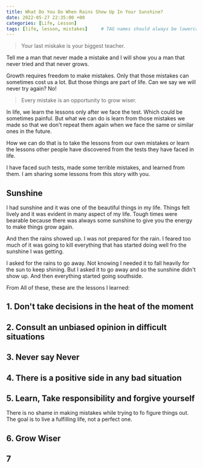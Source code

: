 ```yaml
---
title: What Do You Do When Rains Show Up In Your Sunshine?
date: 2022-05-27 22:35:00 +00
categories: [Life, Lesson]
tags: [life, lesson, mistakes]     # TAG names should always be lowercase
---
```


> Your last miskake is your biggest teacher.

Tell me a man that never made a mistake and I will show you a man that never tried and that never grows.

Growth requires freedom to make mistakes. Only that those mistakes can sometimes cost us a lot. But those things are part of life. Can we say we will never try again? No!

> Every mistake is an opportunity to grow wiser.

In life, we learn the lessons only after we face the test. Which could be sometimes painful. But what we can do is learn from those mistakes we made so that we don't repeat them again when we face the same or similar ones in the future.

How we can do that is to take the lessons from our own mistakes or learn the lessons other people have discovered from the tests they have faced in life.

I have faced such tests, made some terrible mistakes, and learned from them. I am sharing some lessons from this story with you.

## Sunshine 

I had sunshine and it was one of the beautiful things in my life. Things felt lively and it was evident in many aspect of my life. Tough times were bearable because there was always some sunshine to give you the energy to make things grow again.

And then the rains showed up. I was not prepared for the rain. I feared too much of it was going to kill everything that has started doing well fro  the sunshine I was getting.

I asked for the rains to go away. Not knowing I needed it to fall heavily for the sun to keep shining. But I asked it to go away and so the sunshine didn't show up. And then everything started going  southside.

From All of these, these are the lessons I learned:

## 1. Don't take decisions in the heat of the moment

## 2. Consult an unbiased opinion in difficult situations

## 3. Never say Never

## 4. There is a positive side in any bad situation

## 5. Learn, Take responsibility and forgive yourself

There is no shame in making mistakes while trying to fo figure things out. The goal is to live a fulfilling life, not a perfect one.

## 6. Grow Wiser

## 7
